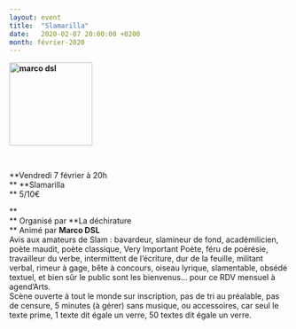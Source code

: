 ```yaml
---
layout: event
title:  "Slamarilla"
date:   2020-02-07 20:00:00 +0200
month: février-2020
---
```

**<img class=" size-thumbnail wp-image-6064 alignleft" src="http://localhost/wpagendarts/wp-content/uploads/2019/02/marco-dsl.jpg?w=150" alt="marco dsl" width="150" height="150" srcset="http://localhost/wpagendarts/wp-content/uploads/2019/02/marco-dsl.jpg 600w, http://localhost/wpagendarts/wp-content/uploads/2019/02/marco-dsl-300x300.jpg 300w, http://localhost/wpagendarts/wp-content/uploads/2019/02/marco-dsl-150x150.jpg 150w" sizes="(max-width: 150px) 100vw, 150px" />**

&nbsp;

**Vendredi 7 février à 20h  
** **Slamarilla  
** <span style="font-weight:400;">5/10€</span>

**  
** Organisé par **La déchirature  
** Animé par **Marco DSL**<span style="font-weight:400;"><br /> </span><span style="font-weight:400;">Avis aux amateurs de Slam : bavardeur, slamineur de fond, académilicien, poète maudit, poète classique, Very Important Poète, féru de poérésie, travailleur du verbe, intermittent de l’écriture, dur de la feuille, militant verbal, rimeur à gage, bête à concours, oiseau lyrique, slamentable, obsédé textuel, et bien sûr le public sont les bienvenus… pour ce RDV mensuel à agend’Arts.</span><span style="font-weight:400;"><br /> </span><span style="font-weight:400;">Scène ouverte à tout le monde sur inscription, pas de tri au préalable, pas de censure, 5 minutes (à gérer) sans musique, ou accessoires, car seul le texte prime, 1 texte dit égale un verre, 50 textes dit égale un verre.</span>